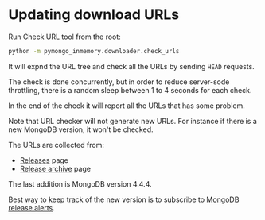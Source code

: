 # Updating download URLs
Run Check URL tool from the root:

```sh
python -m pymongo_inmemory.downloader.check_urls
```

It will expnd the URL tree and check all the URLs by sending `HEAD` requests.

The check is done concurrently, but in order to reduce server-sode throttling, there is a random
sleep between 1 to 4 seconds for each check.

In the end of the check it will report all the URLs that has some problem.

Note that URL checker will not generate new URLs. For instance if there is a new MongoDB version,
it won't be checked.

The URLs are collected from:
* [Releases](https://www.mongodb.com/download-center/community/releases) page
* [Release archive](https://www.mongodb.com/download-center/community/releases/archive) page

The last addition is MongoDB version 4.4.4.

Best way to keep track of the new version is to subscribe to [MongoDB release alerts](https://www.mongodb.com/lp/newsletter/enterprise-release-announcements).
